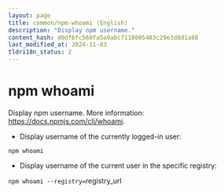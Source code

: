 ```yaml
---
layout: page
title: common/npm-whoami (English)
description: "Display npm username."
content_hash: d0df6fc560fa5a9abc7118005483c29e3d8d1a88
last_modified_at: 2024-11-03
tldri18n_status: 2
---
```

# npm whoami

Display npm username.
More information: <https://docs.npmjs.com/cli/whoami>.

- Display username of the currently logged-in user:

`npm whoami`

- Display username of the current user in the specific registry:

`npm whoami --registry=`<span class="tldr-var badge badge-pill bg-dark-lm bg-white-dm text-white-lm text-dark-dm font-weight-bold">registry_url</span>
